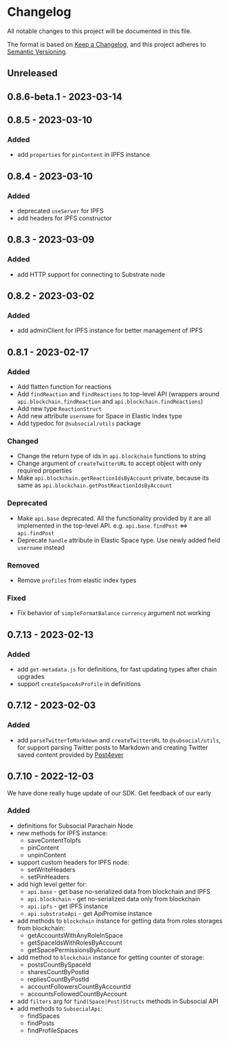 # Changelog

All notable changes to this project will be documented in this file.

The format is based on [Keep a Changelog](https://keepachangelog.com/en/1.0.0/),
and this project adheres to [Semantic Versioning](https://semver.org/spec/v2.0.0.html).

## Unreleased

## 0.8.6-beta.1 - 2023-03-14

## 0.8.5 - 2023-03-10
### Added
- add `properties` for `pinContent` in IPFS instance

## 0.8.4 - 2023-03-10
### Added
- deprecated `useServer` for IPFS
- add headers for IPFS constructor

## 0.8.3 - 2023-03-09
### Added
- add HTTP support for connecting to Substrate node

## 0.8.2 - 2023-03-02
### Added
- add adminClient for IPFS instance for better management of IPFS

## 0.8.1 - 2023-02-17
### Added
- Add flatten function for reactions
- Add `findReaction` and `findReactions` to top-level API (wrappers around `api.blockchain.findReaction` and `api.blockchain.findReactions`)
- Add new type `ReactionStruct`
- Add new attribute `username` for Space in Elastic Index type
- Add typedoc for `@subsocial/utils` package

### Changed
- Change the return type of ids in `api.blockchain` functions to string
- Change argument of `createTwitterURL` to accept object with only required properties
- Make `api.blockchain.getReactionIdsByAccount` private, because its same as `api.blockchain.getPostReactionIdsByAccount`

### Deprecated
- Make `api.base` deprecated. All the functionality provided by it are all implemented in the top-level API. e.g. `api.base.findPost` <=> `api.findPost`
- Deprecate `handle` attribute in Elastic Space type. Use newly added field `username` instead

### Removed
- Remove `profiles` from elastic index types

### Fixed
- Fix behavior of `simpleFormatBalance` `currency` argument not working

## 0.7.13 - 2023-02-13
### Added
- add `get-metadata.js` for definitions, for fast updating types after chain upgrades
- support `createSpaceAsProfile` in definitions

## 0.7.12 - 2023-02-03
### Added
- add `parseTwitterToMarkdown` and `createTwitterURL` to `@subsocial/utils`, for support parsing Twitter posts to Markdown and creating Twitter saved content provided by [Post4ever](https://post4ever.app)

## 0.7.10 - 2022-12-03
We have done really huge update of our SDK. Get feedback of our early

### Added
- definitions for Subsocial Parachain Node
- new methods for IPFS instance:
  - saveContentToIpfs
  - pinContent
  - unpinContent
- support custom headers for IPFS node:
  - setWriteHeaders
  - setPinHeaders
- add high level getter for:
  - `api.base` - get base no-serialized data from blockchain and IPFS
  - `api.blockchain` - get no-serialized data only from blockchain
  - `api.ipfs` - get IPFS instance
  - `api.substrateApi` - get ApiPromise instance
- add methods to `blockchain` instance for getting data from roles storages from blockchain:
  - getAccountsWithAnyRoleInSpace
  - getSpaceIdsWithRolesByAccount
  - getSpacePermissionsByAccount
- add method to `blockchain` instance for getting counter of storage:
  - postsCountBySpaceId
  - sharesCountByPostId
  - repliesCountByPostId
  - accountFollowersCountByAccountId
  - accountsFollowedCountByAccount
- add `filters` arg for `find(Space|Post)Structs` methods in Subsocial API
- add methods to `SubsocialApi`:
  - findSpaces
  - findPosts
  - findProfileSpaces
